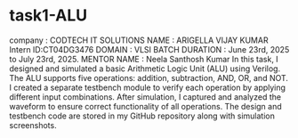 # task1-ALU
company : CODTECH IT SOLUTIONS 
NAME : ARIGELLA VIJAY KUMAR 
Intern ID:CT04DG3476
DOMAIN : VLSI
BATCH DURATION :  June 23rd, 2025 to July 23rd, 2025. 
MENTOR  NAME : Neela Santhosh Kumar 
In this task, I designed and simulated a basic Arithmetic Logic Unit (ALU) using Verilog. The ALU supports five operations: addition, subtraction, AND, OR, and NOT. I created a separate testbench module to verify each operation by applying different input combinations. After simulation, I captured and analyzed the waveform to ensure correct functionality of all operations. The design and testbench code are stored in my GitHub repository along with simulation screenshots.

